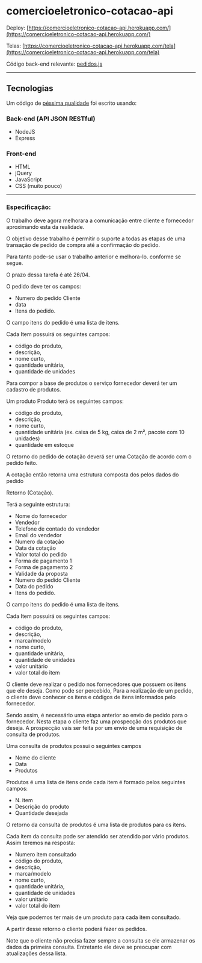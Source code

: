 comercioeletronico-cotacao-api
==============================

Deploy: [https://comercioeletronico-cotacao-api.herokuapp.com/](https://comercioeletronico-cotacao-api.herokuapp.com/)

Telas: [https://comercioeletronico-cotacao-api.herokuapp.com/tela](https://comercioeletronico-cotacao-api.herokuapp.com/tela)

Código back-end relevante: [pedidos.js](https://raw.githubusercontent.com/adlerosn/comercioeletronico-cotacao-api/master/controllers/pedidos.js)

---

## Tecnologias

Um código de [péssima qualidade](http://www.gohorseprocess.com.br/extreme-go-horse-(xgh)) foi escrito usando:

### Back-end (API JSON RESTful)

* NodeJS
* Express

### Front-end

* HTML
* jQuery
* JavaScript
* CSS (muito pouco)

---

### Especificação:

O trabalho deve agora melhorara a comunicação entre cliente e fornecedor aproximando esta da realidade.

O objetivo desse trabalho é permitir o suporte a todas as etapas de uma transação de pedido de compra até a confirmação do pedido.

Para tanto pode-se usar o trabalho anterior e melhora-lo. conforme se segue.

O prazo dessa tarefa é até 26/04.

O pedido deve ter os campos:

* Numero do pedido Cliente
* data
* Itens do pedido.

O campo itens do pedido é uma lista de itens.

Cada Item possuirá os seguintes campos:

* código do produto,
* descrição,
* nome curto,
* quantidade unitária,
* quantidade de unidades

Para compor a base de produtos o serviço fornecedor deverá ter um cadastro de produtos.

Um produto Produto terá os seguintes campos:

* código do produto,
* descrição,
* nome curto,
* quantidade unitária (ex. caixa de 5 kg, caixa de 2 m², pacote com 10 unidades)
* quantidade em estoque

O retorno do pedido de cotação deverá ser uma Cotação de acordo com o pedido feito.

A cotação então retorna uma estrutura composta dos pelos dados do pedido

Retorno (Cotação).

Terá a seguinte estrutura:

* Nome do fornecedor
* Vendedor
* Telefone de contado do vendedor
* Email do vendedor
* Numero da cotação
* Data da cotação
* Valor total do pedido
* Forma de pagamento 1
* Forma de pagamento 2
* Validade da proposta
* Numero do pedido Cliente
* Data do pedido
* Itens do pedido.

O campo itens do pedido é uma lista de itens.

Cada Item possuirá os seguintes campos:

* código do produto,
* descrição,
* marca/modelo
* nome curto,
* quantidade unitária,
* quantidade de unidades
* valor unitário
* valor total do item

O cliente deve realizar o pedido nos fornecedores que possuem os itens que ele deseja. Como pode ser percebido, Para a realização de um pedido, o cliente deve conhecer os itens e códigos de itens informados pelo fornecedor.

Sendo assim, é necessário uma etapa anterior ao envio de pedido para o fornecedor. Nesta etapa o cliente faz uma prospecção dos produtos que deseja. A prospecção vais ser feita por um envio de uma requisição de consulta de produtos.

Uma consulta de produtos possui o seguintes campos

* Nome do cliente
* Data
* Produtos

Produtos é uma lista de itens onde cada item é formado pelos seguintes campos:

* N. item
* Descrição do produto
* Quantidade desejada

O retorno da consulta de produtos é uma lista de produtos para os itens.

Cada item da consulta pode ser atendido ser atendido por vário produtos. Assim teremos na resposta:

* Numero item consultado
* código do produto,
* descrição,
* marca/modelo
* nome curto,
* quantidade unitária,
* quantidade de unidades
* valor unitário
* valor total do item

Veja que podemos ter mais de um produto para cada item consultado.

A partir desse retorno o cliente poderá fazer os pedidos.

Note que o cliente não precisa fazer sempre a consulta se ele armazenar os dados da primeira consulta. Entretanto ele deve se preocupar com atualizações dessa lista.
